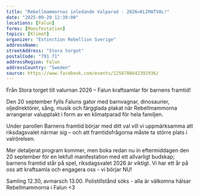 ```yaml
---
title: "Rebellmammornas inledande Valparad - 2026=KLIMATVAL!"
date: "2025-09-20 12:30:00"
locations: [Falun]
forms: [Manifestation]
topics: [Klimat]
organizer: "Extinction Rebellion Sverige"
addressName: 
streetAddress: "Stora torget"
postalCode: "791 71"
addressRegion: Falun
addressCountry: "Sweden"
source: https://www.facebook.com/events/1258786642392936/
---
```

Från Stora torget till valurnan 2026 – Falun kraftsamlar för barnens framtid!

Den 20 september fylls Faluns gator med barnvagnar, dinosaurier, oljedirektörer, sång, musik och färgglada plakat när Rebellmammorna arrangerar valupptakt i form av en klimatparad för hela familjen. 

Under parollen Barnens framtid börjar med ditt val vill vi uppmärksamma att riksdagsvalet närmar sig – och att framtidsfrågorna måste ta större plats i valrörelsen.

Mer detaljerat program kommer, men boka redan nu in eftermiddagen den 20 september för en lekfull manifestation med ett allvarligt budskap; barnens framtid står på spel, riksdagsvalet 2026 är viktigt. Vi har ett år på oss att kraftsamla och engagera oss - vi börjar NU! 

Samling 12.30, avmarsch 13.00. Polistillstånd söks - alla är välkomna hälsar Rebellmammorna i Falun <3

